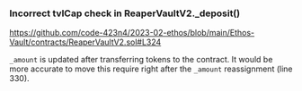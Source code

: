 ### Incorrect tvlCap check in ReaperVaultV2._deposit()

https://github.com/code-423n4/2023-02-ethos/blob/main/Ethos-Vault/contracts/ReaperVaultV2.sol#L324

`_amount` is updated after transferring tokens to the contract.
It would be more accurate to move this require right after the `_amount` reassignment (line 330).